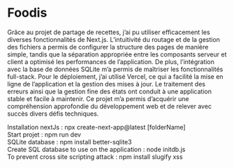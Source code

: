 # Foodis

Grâce au projet de partage de recettes, j’ai pu utiliser efficacement les diverses fonctionnalités de Next.js. L’intuitivité du routage et de la gestion des fichiers a permis de configurer la structure des pages de manière simple, tandis que la séparation appropriée entre les composants serveur et client a optimisé les performances de l’application. De plus, l’intégration avec la base de données SQLite m’a permis de maîtriser les fonctionnalités full-stack. Pour le déploiement, j’ai utilisé Vercel, ce qui a facilité la mise en ligne de l’application et la gestion des mises à jour. Le traitement des erreurs ainsi que la gestion fine des états ont conduit à une application stable et facile à maintenir. Ce projet m’a permis d’acquérir une compréhension approfondie du développement web et de relever avec succès divers défis techniques.



Installation nextJs : npx create-next-app@latest [folderName]  
Start projet : npm run dev  
SQLite database :  npm install better-sqlite3  
Create SQL database to use on the application : node initdb.js  
To prevent cross site scripting attack : npm install slugify xss

